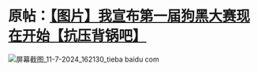# 原帖：[【图片】我宣布第一届狗黑大赛现在开始【抗压背锅吧】](https://tieba.baidu.com/p/8546173644?see_lz=1)
![屏幕截图_11-7-2024_162130_tieba baidu com](https://github.com/yeslinyh/yeslinyh.github.io/assets/72377656/1408409f-1de9-45a2-b2c7-c1a3c8d0bd05)
